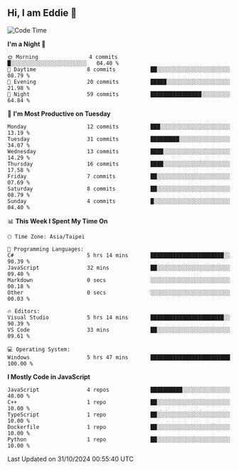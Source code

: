 ## Hi, I am Eddie 👋

<!--START_SECTION:waka-->
![Code Time](http://img.shields.io/badge/Code%20Time-377%20hrs%208%20mins-blue)

**I'm a Night 🦉** 

```text
🌞 Morning                4 commits           █░░░░░░░░░░░░░░░░░░░░░░░░   04.40 % 
🌆 Daytime                8 commits           ██░░░░░░░░░░░░░░░░░░░░░░░   08.79 % 
🌃 Evening                20 commits          █████░░░░░░░░░░░░░░░░░░░░   21.98 % 
🌙 Night                  59 commits          ████████████████░░░░░░░░░   64.84 % 
```
📅 **I'm Most Productive on Tuesday** 

```text
Monday                   12 commits          ███░░░░░░░░░░░░░░░░░░░░░░   13.19 % 
Tuesday                  31 commits          █████████░░░░░░░░░░░░░░░░   34.07 % 
Wednesday                13 commits          ████░░░░░░░░░░░░░░░░░░░░░   14.29 % 
Thursday                 16 commits          ████░░░░░░░░░░░░░░░░░░░░░   17.58 % 
Friday                   7 commits           ██░░░░░░░░░░░░░░░░░░░░░░░   07.69 % 
Saturday                 8 commits           ██░░░░░░░░░░░░░░░░░░░░░░░   08.79 % 
Sunday                   4 commits           █░░░░░░░░░░░░░░░░░░░░░░░░   04.40 % 
```


📊 **This Week I Spent My Time On** 

```text
🕑︎ Time Zone: Asia/Taipei

💬 Programming Languages: 
C#                       5 hrs 14 mins       ███████████████████████░░   90.39 % 
JavaScript               32 mins             ██░░░░░░░░░░░░░░░░░░░░░░░   09.40 % 
Markdown                 0 secs              ░░░░░░░░░░░░░░░░░░░░░░░░░   00.18 % 
Other                    0 secs              ░░░░░░░░░░░░░░░░░░░░░░░░░   00.03 % 

🔥 Editors: 
Visual Studio            5 hrs 14 mins       ███████████████████████░░   90.39 % 
VS Code                  33 mins             ██░░░░░░░░░░░░░░░░░░░░░░░   09.61 % 

💻 Operating System: 
Windows                  5 hrs 47 mins       █████████████████████████   100.00 % 
```

**I Mostly Code in JavaScript** 

```text
JavaScript               4 repos             ██████████░░░░░░░░░░░░░░░   40.00 % 
C++                      1 repo              ██░░░░░░░░░░░░░░░░░░░░░░░   10.00 % 
TypeScript               1 repo              ██░░░░░░░░░░░░░░░░░░░░░░░   10.00 % 
Dockerfile               1 repo              ██░░░░░░░░░░░░░░░░░░░░░░░   10.00 % 
Python                   1 repo              ██░░░░░░░░░░░░░░░░░░░░░░░   10.00 % 
```




 Last Updated on 31/10/2024 00:55:40 UTC
<!--END_SECTION:waka-->
